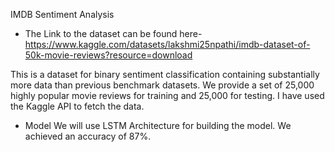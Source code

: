IMDB Sentiment Analysis 

- The Link to the dataset can be found here- https://www.kaggle.com/datasets/lakshmi25npathi/imdb-dataset-of-50k-movie-reviews?resource=download

This is a dataset for binary sentiment classification containing substantially more data than previous benchmark datasets. We provide a set of 25,000 highly popular movie reviews for training and 25,000 for testing.
I have used the Kaggle API to fetch the data.

- Model
We will use LSTM Architecture for building the model.
We achieved an accuracy of 87%.

